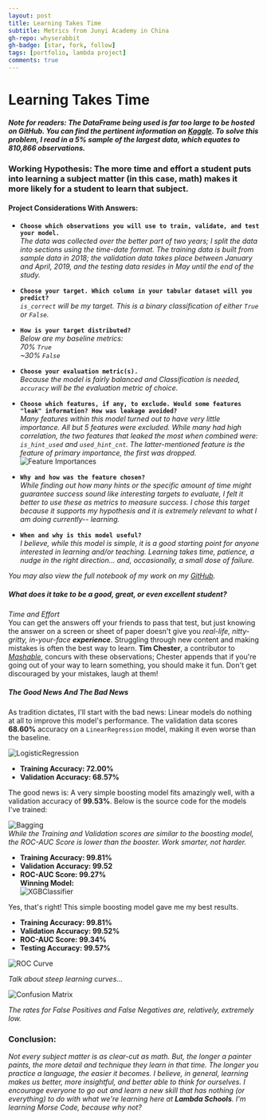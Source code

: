 ```yaml
---
layout: post
title: Learning Takes Time
subtitle: Metrics from Junyi Academy in China
gh-repo: whyserabbit
gh-badge: [star, fork, follow]
tags: [portfolio, lambda project]
comments: true
---
```


# Learning Takes Time

##### **Note for readers: The DataFrame being used is far too large to be hosted on GitHub. You can find the pertinent information on [Kaggle](https://www.kaggle.com/junyiacademy/learning-activity-public-dataset-by-junyi-academy). To solve this problem, I read in a 5% sample of the largest data, which equates to 810,866 observations.**  

### Working Hypothesis: The more time and effort a student puts into learning a subject matter (in this case, math) makes it more likely for a student to learn that subject.  

#### **Project Considerations With Answers:**

- **`Choose which observations you will use to train, validate, and test your model.`**  
*The data was collected over the better part of two years; I split the data into sections using the time-date format. The training data is built from sample data in 2018; the validation data takes place between January and April, 2019, and the testing data resides in May until the end of the study.*  

- **`Choose your target. Which column in your tabular dataset will you predict?`**  
*`is_correct` will be my target. This is a binary classification of either `True` or `False`.*  

- **`How is your target distributed?`**  
  *Below are my baseline metrics:*  
  *70% `True`*  
  *~30% `False`*  

- **`Choose your evaluation metric(s).`**  
*Because the model is fairly balanced and Classification is needed, `accuracy` will be the evaluation metric of choice.*  

- **`Choose which features, if any, to exclude. Would some features "leak" information? How was leakage avoided?`**  
*Many features within this model turned out to have very little importance. All but 5 features were excluded. While many had high correlation, the two features that leaked the most when combined were: `is_hint_used` and `used_hint_cnt`. The latter-mentioned feature is the feature of primary importance, the first was dropped.*  
  ![Feature Importances](https://whyserabbit.github.io/assets/img/feat-import.jpg)

- **`Why and how was the feature chosen?`**  
*While finding out how many hints or the specific amount of time might guarantee success sound like interesting targets to evaluate, I felt it better to use these as metrics to measure success. I chose this target because it supports my hypothesis and it is extremely relevant to what I am doing currently-- learning.*  

- **`When and why is this model useful?`**  
*I believe, while this model is simple, it is a good starting point for anyone interested in learning and/or teaching. Learning takes time, patience, a nudge in the right direction... and, occasionally, a small dose of failure.*  

*You may also view the full notebook of my work on my [GitHub](https://github.com/WhyseRabbit/DS-Project-Template/blob/master/notebooks/Project%20Notebook.ipynb).*  

##### What does it take to be a good, great, or even excellent student?
*Time and Effort*  
You can get the answers off your friends to pass that test, but just knowing the answer on a screen or sheet of paper doesn't give you *real-life, nitty-gritty, in-your-face **experience***. Struggling through new content and making mistakes is often the best way to learn. **Tim Chester**, a contributor to [*Mashable*](https://mashable.com/article/best-way-to-learn-language/), concurs with these observations; Chester appends that if you're going out of your way to learn something, you should make it fun. Don't get discouraged by your mistakes, laugh at them!  

##### The Good News And The Bad News
As tradition dictates, I'll start with the bad news: Linear models do nothing at all to improve this model's performance. The validation data scores **68.60%** accuracy on a `LinearRegression` model, making it even worse than the baseline.  

![LogisticRegression](https://whyserabbit.github.io/assets/img/pickle-rick.png)  
- **Training Accuracy: 72.00%**
- **Validation Accuracy: 68.57%**  

The good news is: A very simple boosting model fits amazingly well, with a validation accuracy of **99.53%**. Below is the source code for the models I've trained:  

![Bagging](https://whyserabbit.github.io/assets/img/rick.png)  
*While the Training and Validation scores are similar to the boosting model, the ROC-AUC Score is lower than the booster. Work smarter, not harder.*  
- **Training Accuracy: 99.81%**
- **Validation Accuracy: 99.52**
- **ROC-AUC Score: 99.27%**  
**Winning Model:**  
![XGBClassifier](https://whyserabbit.github.io/assets/img/best-pred.png)  

Yes, that's right! This simple boosting model gave me my best results.
- **Training Accuracy: 99.81%**
- **Validation Accuracy: 99.52%**
- **ROC-AUC Score: 99.34%**
- **Testing Accuracy: 99.57%**


![ROC Curve](https://whyserabbit.github.io/assets/img/roc-curve.jpg)

*Talk about steep learning curves...*  

![Confusion Matrix](https://whyserabbit.github.io/assets/img/con-mat.jpg)

*The rates for False Positives and False Negatives are, relatively, extremely low.*  

### Conclusion:  
*Not every subject matter is as clear-cut as math. But, the longer a painter paints, the more detail and technique they learn in that time. The longer you practice a language, the easier it becomes. I believe, in general, learning makes us better, more insightful, and better able to think for ourselves. I encourage everyone to go out and learn a new skill that has nothing (or everything) to do with what we're learning here at **Lambda Schools**. I'm learning Morse Code, because why not?*
